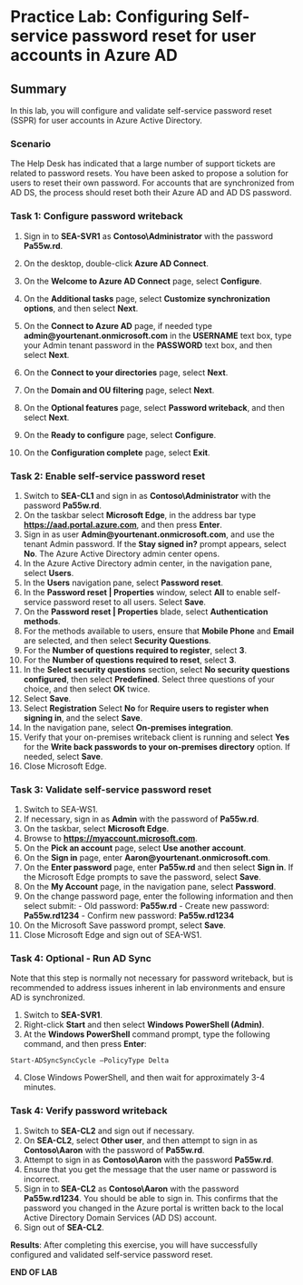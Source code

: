# Practice Lab: Configuring Self-service password reset for user accounts in Azure AD

## Summary

In this lab, you will configure and validate self-service password reset (SSPR) for user accounts in Azure Active Directory.

### Scenario

The Help Desk has indicated that a large number of support tickets are related to password resets. You have been asked to propose a solution for users to reset their own password. For accounts that are synchronized from AD DS, the process should reset both their Azure AD and AD DS password. 

### Task 1: Configure password writeback

1.  Sign in to **SEA-SVR1** as **Contoso\\Administrator** with the password **Pa55w.rd**. 

2.  On the desktop, double-click **Azure AD Connect**.

3.  On the **Welcome to Azure AD Connect** page, select **Configure**.

4.  On the **Additional tasks** page, select **Customize synchronization options**, and then select **Next**.
    
5.  On the **Connect to Azure AD** page, if needed type **admin\@yourtenant.onmicrosoft.com** in the **USERNAME** text box, type your Admin tenant password in the **PASSWORD** text box, and then select **Next**.
    
6.  On the **Connect to your directories** page, select **Next**.

7.  On the **Domain and OU filtering** page, select **Next**.

8.  On the **Optional features** page, select **Password writeback**, and then select **Next**.
    
9.  On the **Ready to configure** page, select **Configure**.

10. On the **Configuration complete** page, select **Exit**.

### Task 2: Enable self-service password reset

1.  Switch to **SEA-CL1** and sign in as **Contoso\\Administrator** with the password **Pa55w.rd**.
2.  On the taskbar select **Microsoft Edge**, in the address bar type **https://aad.portal.azure.com**, and then press **Enter**.
3.  Sign in as user **Admin\@yourtenant.onmicrosoft.com**, and use the tenant Admin password. If the **Stay signed in?** prompt appears, select **No**. The Azure Active Directory admin center opens.
4.  In the Azure Active Directory admin center, in the navigation pane, select **Users**.
5.  In the **Users** navigation pane, select **Password reset**.
6.  In the **Password reset | Properties** window, select **All** to enable self-service password reset to all users. Select **Save**.
7.  On the **Password reset | Properties** blade, select **Authentication methods**.
8.  For the methods available to users, ensure that **Mobile Phone** and **Email** are selected, and then select **Security Questions**.
9.  For the **Number of questions required to register**, select **3**.
10.  For the **Number of questions required to reset**, select **3**.
11.  In the **Select security questions** section, select **No security questions configured**, then select **Predefined**. Select three questions of your choice, and then select **OK** twice.
12.  Select **Save**.
13.  Select **Registration** Select **No** for **Require users to register when signing in**, and the select **Save**.
14.  In the navigation pane, select **On-premises integration**.
15.  Verify that your on-premises writeback client is running and select **Yes** for the **Write back passwords to your on-premises directory** option. If needed, select **Save**.
16.  Close Microsoft Edge.

### Task 3: Validate self-service password reset

1.   Switch to SEA-WS1.
2.   If necessary, sign in as **Admin** with the password of **Pa55w.rd**.
3.   On the taskbar, select **Microsoft Edge**.
4.    Browse to **https://myaccount.microsoft.com**. 
5.   On the **Pick an account** page, select **Use another account**.
6.   On the **Sign in** page, enter **Aaron\@yourtenant.onmicrosoft.com**.
7.   On the **Enter password** page, enter **Pa55w.rd** and then select **Sign in**. If the Microsoft Edge prompts to save the password, select **Save**.
8.   On the **My Account** page, in the navigation pane, select **Password**.
9.   On the change password page, enter the following information and then select submit:
    - Old password: **Pa55w.rd**
    - Create new password: **Pa55w.rd1234**
    - Confirm new password: **Pa55w.rd1234**
10.   On the Microsoft Save password prompt, select **Save**.
11.   Close Microsoft Edge and sign out of SEA-WS1.

### Task 4: Optional - Run AD Sync

Note that this step is normally not necessary for password writeback, but is recommended to address issues inherent in lab environments and ensure AD is synchronized.

1.  Switch to **SEA-SVR1**.
2.  Right-click **Start** and then select **Windows PowerShell (Admin)**.
3.  At the **Windows PowerShell** command prompt, type the following command, and
    then press **Enter**:

```
Start-ADSyncSyncCycle –PolicyType Delta
```
4.  Close Windows PowerShell, and then wait for approximately 3-4 minutes.

### Task 4: Verify password writeback

1.  Switch to **SEA-CL2** and sign out if necessary.
2.  On **SEA-CL2**, select **Other user**, and then attempt to sign in as **Contoso\\Aaron** with the password of **Pa55w.rd**.
3.  Attempt to sign in as **Contoso\\Aaron** with the password **Pa55w.rd**.
4.  Ensure that you get the message that the user name or password is incorrect.
5.  Sign in to **SEA-CL2** as **Contoso\\Aaron** with the password **Pa55w.rd1234**. You should be able to sign in. This confirms that the password you changed in the Azure portal is written back to the local Active Directory Domain Services (AD DS) account.
6.  Sign out of **SEA-CL2**.

**Results**: After completing this exercise, you will have successfully configured and validated self-service password reset.

**END OF LAB**
